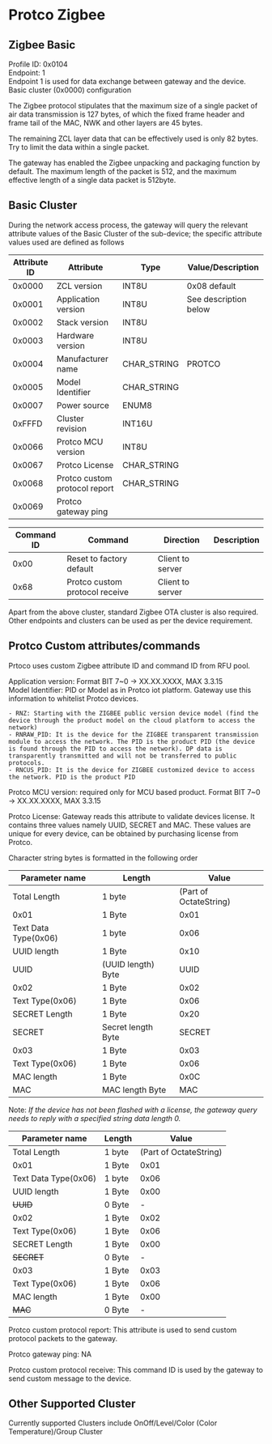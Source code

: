 
# Protco Zigbee

## Zigbee Basic

Profile ID: 0x0104  
Endpoint: 1  
Endpoint 1 is used for data exchange between gateway and the device.  
Basic cluster (0x0000) configuration  

The Zigbee protocol stipulates that the maximum size of a single packet of air data transmission is 127 bytes, of which the fixed frame header and frame tail of the MAC, NWK and other layers are 45 bytes.  

The remaining ZCL layer data that can be effectively used is only 82 bytes. Try to limit the data within a single packet.  

The gateway has enabled the Zigbee unpacking and packaging function by default. The maximum length of the packet is 512, and the maximum effective length of a single data packet is 512byte.  

## Basic Cluster  

During the network access process, the gateway will query the relevant attribute values of the Basic Cluster of the sub-device; the specific attribute values used are defined as follows  

Attribute ID | Attribute | Type | Value/Description
--- | --- | --- | ---
 0x0000 | ZCL version | INT8U | 0x08 default
 0x0001 | Application version | INT8U  | See description below
 0x0002 | Stack version | INT8U | &nbsp;
 0x0003 | Hardware version | INT8U | &nbsp;
 0x0004 | Manufacturer name | CHAR_STRING | PROTCO
 0x0005 | Model Identifier | CHAR_STRING | &nbsp;
 0x0007 | Power source | ENUM8 | &nbsp;
 0xFFFD | Cluster revision | INT16U | &nbsp;
 0x0066 | Protco MCU version | INT8U | &nbsp;
 0x0067 | Protco License | CHAR_STRING | &nbsp;
 0x0068 | Protco custom protocol report | CHAR_STRING | &nbsp;
 0x0069 | Protco gateway ping | &nbsp; | &nbsp;

Command ID | Command | Direction | Description
--- | --- | --- | ---
 0x00 | Reset to factory default | Client to server | &nbsp;
 0x68 | Protco custom protocol receive | Client to server | &nbsp;

Apart from the above cluster, standard Zigbee OTA cluster is also required. Other endpoints and clusters can be used as per the device requirement.  

## Protco Custom attributes/commands

Prtoco uses custom Zigbee attribute ID and command ID from RFU pool.  

Application version: Format BIT 7~0 ->  XX.XX.XXXX, MAX 3.3.15  
Model Identifier: PID or Model as in Protco iot platform. Gateway use this information to whitelist Protco devices.  

    - RNZ: Starting with the ZIGBEE public version device model (find the device through the product model on the cloud platform to access the network)
    - RNRAW_PID: It is the device for the ZIGBEE transparent transmission module to access the network. The PID is the product PID (the device is found through the PID to access the network). DP data is transparently transmitted and will not be transferred to public protocols.
    - RNCUS_PID: It is the device for ZIGBEE customized device to access the network. PID is the product PID

Protco MCU version: required only for MCU based product. Format BIT 7~0 -> XX.XX.XXXX, MAX 3.3.15  

Protco License: Gateway reads this attribute to validate devices license. It contains three values namely UUID, SECRET and MAC. These values are unique for every device, can be obtained by purchasing license from Protco.  

Character string bytes is formatted in the following order  

Parameter name | Length | Value
--- | --- | ---
 Total Length | 1 byte | (Part of OctateString)
 0x01 | 1 Byte | 0x01
 Text Data Type(0x06) | 1 byte | 0x06
 UUID length | 1 Byte | 0x10
 UUID | (UUID length) Byte | UUID
 0x02 | 1 Byte | 0x02
 Text Type(0x06) | 1 Byte | 0x06
 SECRET Length | 1 Byte | 0x20
 SECRET | Secret length Byte | SECRET
 0x03 | 1 Byte | 0x03
 Text Type(0x06) | 1 Byte | 0x06
 MAC length | 1 Byte | 0x0C
 MAC | MAC length Byte | MAC

Note: _If the device has not been flashed with a license, the gateway query needs to reply with a specified string data length 0._

Parameter name | Length | Value
--- | --- | ---
 Total Length | 1 byte | (Part of OctateString)
 0x01 | 1 Byte | 0x01
 Text Data Type(0x06) | 1 byte | 0x06
 UUID length | 1 Byte | 0x00
 ~~UUID~~ | 0 Byte | -
 0x02 | 1 Byte | 0x02
 Text Type(0x06) | 1 Byte | 0x06
 SECRET Length | 1 Byte | 0x00
 ~~SECRET~~ | 0 Byte | -
 0x03 | 1 Byte | 0x03
 Text Type(0x06) | 1 Byte | 0x06
 MAC length | 1 Byte | 0x00
 ~~MAC~~ | 0 Byte | -

Protco  custom protocol report: This attribute is used to send custom protocol packets to the gateway.  

Protco gateway ping: NA  

Protco custom protocol receive: This command ID is used by the gateway to send custom message to the device.  

## Other Supported Cluster

Currently supported Clusters include OnOff/Level/Color (Color Temperature)/Group Cluster  
